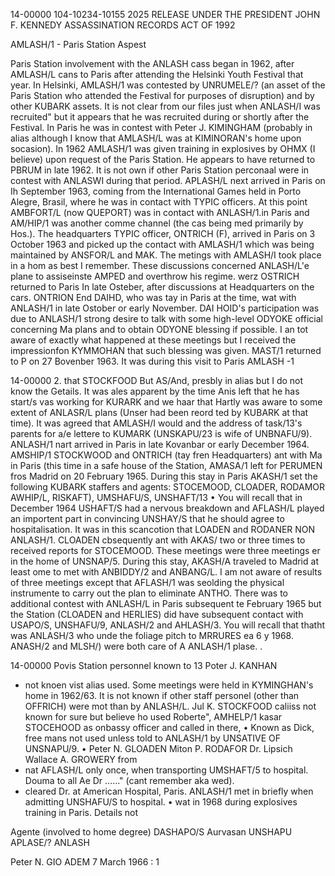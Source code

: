 14-00000
104-10234-10155
2025 RELEASE UNDER THE PRESIDENT JOHN F. KENNEDY ASSASSINATION RECORDS ACT OF 1992

AMLASH/1 - Paris Station Aspest

Paris Station involvement with the ANLASH cass began in 1962, after AMLASH/L
cans to Paris after attending the Helsinki Youth Festival that year. In Helsinki,
AMLASH/1 was contested by UNRUMELE/? (an asset of the Paris Station who attended the
Festival for purposes of disruption) and by other KUBARK assets. It is not clear from
our files just when ANLASH/I was recruited" but it appears that he was recruited during
or shortly after the Festival.
In Paris he was in contest with Peter J. KIMINGHAM (probably in alias although
I know that AMLASH/L was at KIMINORAN's home upon socasion). In 1962 AMLASH/1 was
given training in explosives by OHMX (I believe) upon request of the Paris Station.
He appears to have returned to PBRUM in late 1962. It is not own if other Paris
Station perconaal were in contest with ANLASWI during that period.
APLASH/L next arrived in Paris on Ih September 1963, coming from the International
Games held in Porto Alegre, Brasil, where he was in contact with TYPIC officers.
At this point AMBFORT/L (now QUEPORT) was in contact with ANLASH/1.in Paris and AM/HIP/1
was another comme channel (the cas being med primarily by Hos.). The headquarters
TYPIC officer, ONTRICH (F), arrived in Paris on 3 October 1963 and picked up the contact
with AMLASH/1 which was being maintained by ANSFOR/L and MAK. The metings with
AMLASH/I took place in
a hom as best I remember. These discussions concerned
ANLASH/L'e plane to assiseinste AMPED and overthrow his regime.
werz
OSTRICH returned to Paris In late Osteber, after discussions at Headquarters
on the cars. ONTRION End DAIHD, who was tay in Paris at the time, wat with ANLASH/1
in late Ostober or early November. DAI HOID's participation was due to ANLASH/1 strong
desire to talk with some high-level ODYOKE official concerning Ma plans and to obtain
ODYONE blessing if possible. I an tot aware of exactly what happened at these
meetings but I received the impressionfon KYMMOHAN that such blessing was given.
MAST/1 returned to P on 27 Bovenber 1963. It was during this visit to Paris
AMLASH
-1

14-00000
2.
that STOCKFOOD But AS/And, presbly in alias but I do not know the
Getails. It was ales apparent by the time Anis left that he has start/s vas
working for KURARK and we haar that Hartly was aware to some extent of ANLASR/L
plans (Unser had been reord ted by KUBARK at that time). It was agreed
that AMLASH/I would and the address of task/13's parents for a/e lettere to
KUMARK (UNSKAPU/23 is wife of UNBNAFU/9).
ANLASH/1 nart arrived in Paris in late Kovanbar or early December 1964. AMSHIP/1
STOCKWOOD and ONTRICH (tay fren Headquarters) ant with Ma in Paris (this time in
a safe house of the Station, AMASA/1 left for PERUMEN fros Madrid on 20 February
1965. During this stay in Paris AKASH/1 set the following KUBARK staffers and
agents:
STOCEMOOD, CLOADER, RODAMOR
AWHIP/L, RISKAFT), UMSHAFU/S, UNSHAFT/13
•
You will recall that in December 1964 USHAFT/S had a nervous breakdown and
AFLASH/L played an importent part in convincing UNSHAY/S that he should agree to
hospitalisation. It was in this scancotion that LOADEN and RODANER NON ANLASH/1.
CLOADEN cbsequently ant with AKAS/ two or three times to received reports for
STOCEMOOD. These meetings were three meetings er in the home of UNSNAP/5.
During this stay, AKASH/A traveled to Madrid at least ome to met with ANBIDDY/2
and ANBANG/L. I am not aware of results of three meetings except that AFLASH/1 was
seolding the physical instrumente to carry out the plan to eliminate ANTHO.
There was to additional contest with ANLASH/L in Paris subsequent te February
1965 but the Station (CLOADEN and HERLIES) did have subsequent contact with USAPO/S,
UNSHAFU/9, ANLASH/2 and AHLASH/3. You will recall that thatht was ANLASH/3 who unde
the foliage pitch to MRRURES ea 6 y 1968. ANASH/2 and MLSH/) were both care
of A
ANLASH/1 plase.
.

14-00000
Povis Station personnel known to 13
Poter J. KANHAN
- not knoen vist alias used. Some meetings were held in
KYMINGHAN's home in 1962/63. It is not known if other staff
personel (other than OFFRICH) were mot than by ANLASH/L.
Jul K. STOCKFOOD
caliiss not known for sure but believe ho used Roberte",
AMHELP/1 kasar STOCEHOOD as onbassy officer and called in there,
• Known as Dick, free mans not used unless told to ANLASH/1
by UNSATIVE OF UNSNAPU/9.
• Peter N. GLOADEN
Miton P. RODAFOR
Dr. Lipsich
Wallace A. GROWERY
from
- nat AFLASH/L only once, when transporting UMSHAFT/5 to hospital.
Douma to all Ae Dr ......" (cant remember aka wed).
- cleared Dr. at American Hospital, Paris. ANLASH/1 met in
briefly when admitting UNSHAFU/S to hospital.
• wat in 1968 during explosives training in Paris. Details not

Agente (involved to home degree)
DASHAPO/S
Aurvasan
UNSHAPU
APLASE/?
ANLASH

Peter N. GIO ADEM
7 March 1966
:
1
